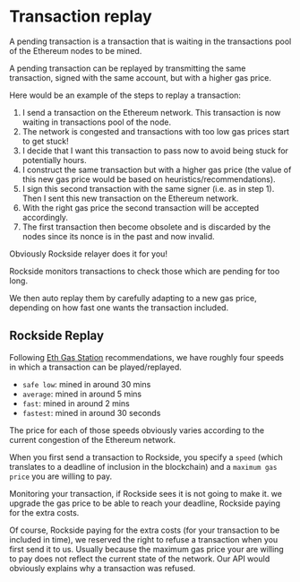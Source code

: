 # Transaction replay

A pending transaction is a transaction that is waiting in the transactions pool of the Ethereum nodes to be mined.

A pending transaction can be replayed by transmitting the same transaction, signed with the same account, but with a higher gas price.

Here would be an example of the steps to replay a transaction:

1. I send a transaction on the Ethereum network. This transaction is now waiting in transactions pool of the node.
2. The network is congested and transactions with too low gas prices start to get stuck!
3. I decide that I want this transaction to pass now to avoid being stuck for potentially hours.
4. I construct the same transaction but with a higher gas price \(the value of this new gas price would be based on heuristics/recommendations\).
5. I sign this second transaction with the same signer \(i.e. as in step 1\). Then I sent this new transaction on the Ethereum network.
6. With the right gas price the second transaction will be accepted accordingly.
7. The first transaction then become obsolete and is discarded by the nodes since its nonce is in the past and now invalid.

Obviously Rockside relayer does it for you!

Rockside monitors transactions to check those which are pending for too long.

We then auto replay them by carefully adapting to a new gas price, depending on how fast one wants the transaction included.

## Rockside Replay

Following [Eth Gas Station](https://ethgasstation.info) recommendations, we have roughly four speeds in which a transaction can be played/replayed.

* `safe low`: mined in around 30 mins
* `average`: mined in around 5 mins
* `fast`: mined in around 2 mins
* `fastest`: mined in around 30 seconds

The price for each of those speeds obviously varies according to the current congestion of the Ethereum network.

When you first send a transaction to Rockside, you specify a `speed` \(which translates to a deadline of inclusion in the blockchain\) and a `maximum gas price` you are willing to pay.

Monitoring your transaction, if Rockside sees it is not going to make it. we upgrade the gas price to be able to reach your deadline, Rockside paying for the extra costs.

Of course, Rockside paying for the extra costs \(for your transaction to be included in time\), we reserved the right to refuse a transaction when you first send it to us. Usually because the maximum gas price your are willing to pay does not reflect the current state of the network. Our API would obviously explains why a transaction was refused.

